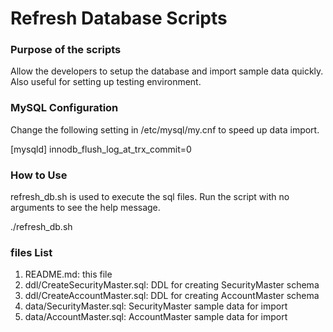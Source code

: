 Refresh Database Scripts
========================

### Purpose of the scripts

Allow the developers to setup the database and import sample data
quickly. Also useful for setting up testing environment.

### MySQL Configuration

Change the following setting in /etc/mysql/my.cnf to speed up data
import.

   [mysqld]
   innodb_flush_log_at_trx_commit=0

### How to Use

refresh_db.sh is used to execute the sql files. Run the script with no
arguments to see the help message.

   ./refresh_db.sh

### files List

1. README.md: this file
2. ddl/CreateSecurityMaster.sql: DDL for creating SecurityMaster
schema
3. ddl/CreateAccountMaster.sql: DDL for creating AccountMaster schema
4. data/SecurityMaster.sql: SecurityMaster sample data for import
5. data/AccountMaster.sql: AccountMaster sample data for import
